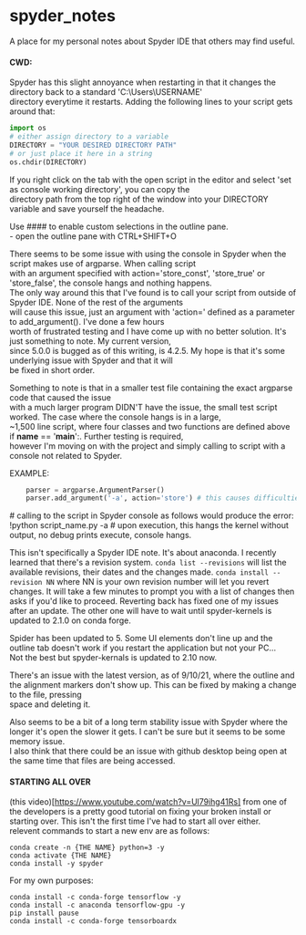 # spyder_notes
A place for my personal notes about Spyder IDE that others may find useful.

#### CWD:
Spyder has this slight annoyance when restarting in that it changes the directory back to a standard 'C:\Users\USERNAME\'  
directory everytime it restarts. Adding the following lines to your script gets around that:
```python
import os
# either assign directory to a variable
DIRECTORY = "YOUR DESIRED DIRECTORY PATH"
# or just place it here in a string
os.chdir(DIRECTORY)
```

If you right click on the tab with the open script in the editor and select 'set as console working directory', you can copy the  
directory path from the top right of the window into your DIRECTORY variable and save yourself the headache.

Use #### to enable custom selections in the outline pane.  
	- open the outline pane with CTRL+SHIFT+O  


 There seems to be some issue with using the console in Spyder when the script makes use of argparse. When calling script  
with an argument specified with action='store_const', 'store_true' or 'store_false', the console hangs and nothing happens.  
The only way around this that I've found is to call your script from outside of Spyder IDE. None of the rest of the arguments  
will cause this issue, just an argument with 'action=' defined as a parameter to add_argument(). I've done a few hours  
worth of frustrated testing and I have come up with no better solution. It's just something to note. My current version,  
since 5.0.0 is bugged as of this writing, is 4.2.5. My hope is that it's some underlying issue with Spyder and that it will  
be fixed in short order.

 Something to note is that in a smaller test file containing the exact argparse code that caused the issue  
with a much larger program DIDN'T have the issue, the small test script worked. The case where the console hangs is in a large,  
~1,500 line script, where four classes and two functions are defined above if __name__ == '__main__':. Further testing is required,  
however I'm moving on with the project and simply calling to script with a console not related to Spyder.

EXAMPLE:
```python
	parser = argparse.ArgumentParser()
	parser.add_argument('-a', action='store') # this causes difficulties, I'm unsure why. TODO: add what the difficulties are, find out, with the latest update, if this still happens.  
```
\# calling to the script in Spyder console as follows would produce the error:
!python script_name.py -a # upon execution, this hangs the kernel without output, no debug prints execute, console hangs.


This isn't specifically a Spyder IDE note. It's about anaconda. I recently learned that there's a revision system. ```conda list --revisions``` will list the available revisions, their dates and the changes made. ```conda install --revision NN``` where NN is your own revision number will let you revert changes. It will take a few minutes to prompt you with a list of changes then asks if you'd like to proceed. Reverting back has fixed one of my issues after an update. The other one will have to wait until spyder-kernels is updated to 2.1.0 on conda forge.  

Spider has been updated to 5. Some UI elements don't line up and the outline tab doesn't work if you restart the application but not your PC...  
Not the best but spyder-kernals is updated to 2.10 now.  


There's an issue with the latest version, as of 9/10/21, where the outline and the alignment markers don't show up. This can be fixed by making a change to the file, pressing  
space and deleting it.  

Also seems to be a bit of a long term stability issue with Spyder where the longer it's open the slower it gets. I can't be sure but it seems to be some memory issue.  
I also think that there could be an issue with github desktop being open at the same time that files are being accessed.  

#### STARTING ALL OVER
(this video)[https://www.youtube.com/watch?v=Ul79ihg41Rs] from one of the developers is a pretty good tutorial on fixing your broken install or starting over. This isn't the first time I've had to start all over either.  
relevent commands to start a new env are as follows:
```
conda create -n {THE NAME} python=3 -y  
conda activate {THE NAME}  
conda install -y spyder  
```

For my own purposes:  
```
conda install -c conda-forge tensorflow -y  
conda install -c anaconda tensorflow-gpu -y  
pip install pause  
conda install -c conda-forge tensorboardx  

```
